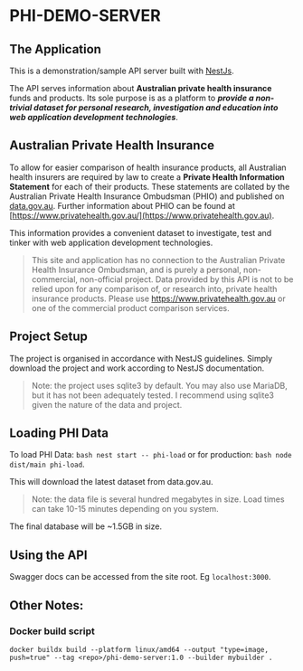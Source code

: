 # PHI-DEMO-SERVER

## The Application
This is a demonstration/sample API server built with [NestJs](https://www.nestjs.com).

The API serves information about **Australian private health insurance** funds and products. 
Its sole purpose is as a platform to **_provide a non-trivial dataset for personal research, 
investigation and education into web application development technologies_**.

## Australian Private Health Insurance
To allow for easier comparison of health insurance products, all Australian health insurers are required by law to create
a **Private Health Information Statement** for each of their products. These statements are collated by the Australian Private Health 
Insurance Ombudsman (PHIO) and published on [data.gov.au](https://data.gov.au). Further information about PHIO can be found 
at [https://www.privatehealth.gov.au/](https://www.privatehealth.gov.au).

This information provides a convenient dataset to investigate, test and tinker with web application development technologies.

> This site and application has no connection to the Australian Private Health Insurance Ombudsman, and is purely a personal, 
> non-commercial, non-official project. Data provided by this API is not to be relied upon for any comparison of, 
> or research into, private health insurance products. Please use https://www.privatehealth.gov.au or one of the 
> commercial product comparison services.

## Project Setup

The project is organised in accordance with NestJS guidelines.  Simply download the project and work according to NestJS documentation.

> Note: the project uses sqlite3 by default.  You may also use MariaDB, but it has not been adequately tested.  I recommend using
> sqlite3 given the nature of the data and project.
 
## Loading PHI Data

To load PHI Data: `bash nest start -- phi-load` or for production: `bash node dist/main phi-load`.

This will download the latest dataset from data.gov.au.

> Note: the data file is several hundred megabytes in size.  Load times can take 10-15 minutes depending
> on you system.

The final database will be ~1.5GB in size.

## Using the API

Swagger docs can be accessed from the site root.  Eg `localhost:3000`.

## Other Notes:
### Docker build script
`docker buildx build --platform linux/amd64 --output "type=image, push=true" --tag <repo>/phi-demo-server:1.0 --builder mybuilder .`